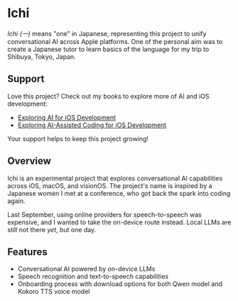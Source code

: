# Ichi

*Ichi (一)* means "one" in Japanese, representing this project to unify conversational AI across Apple platforms. One of the personal aim was to create a Japanese tutor to learn basics of the language for my trip to Shibuya, Tokyo, Japan. 

## Support

Love this project? Check out my books to explore more of AI and iOS development:
- [Exploring AI for iOS Development](https://academy.rudrank.com/product/ai)
- [Exploring AI-Assisted Coding for iOS Development](https://academy.rudrank.com/product/ai-assisted-coding)

Your support helps to keep this project growing!

## Overview

Ichi is an experimental project that explores conversational AI capabilities across iOS, macOS, and visionOS. The project's name is inspired by a Japanese women I met at a conference, who got back the spark into coding again.

Last September, using online providers for speech-to-speech was expensive, and I wanted to take the on-device route instead. Local LLMs are still not there *yet*, but one day.

## Features

- Conversational AI powered by on-device LLMs
- Speech recognition and text-to-speech capabilities
- Onboarding process with download options for both Qwen model and Kokoro TTS voice model
